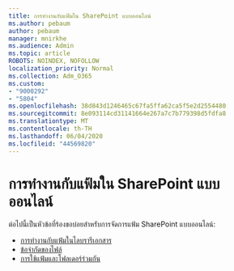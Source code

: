 ```yaml
---
title: การทํางานกับแฟ้มใน SharePoint แบบออนไลน์
ms.author: pebaum
author: pebaum
manager: mnirkhe
ms.audience: Admin
ms.topic: article
ROBOTS: NOINDEX, NOFOLLOW
localization_priority: Normal
ms.collection: Adm_O365
ms.custom:
- "9000292"
- "5804"
ms.openlocfilehash: 38d843d1246465c67fa5ffa62ca5f5e2d2554480
ms.sourcegitcommit: 8e093114cd31141664e267a7c7b779398d5fdfa8
ms.translationtype: MT
ms.contentlocale: th-TH
ms.lasthandoff: 06/04/2020
ms.locfileid: "44569820"
---
```

# <a name="working-with-files-in-sharepoint-online"></a>การทํางานกับแฟ้มใน SharePoint แบบออนไลน์

ต่อไปนี้เป็นหัวข้อที่ร้องขอบ่อยสําหรับการจัดการแฟ้ม SharePoint แบบออนไลน์:

- [การทํางานกับแฟ้มในไลบรารีเอกสาร](https://support.microsoft.com/office/a9d89171-1673-4892-9dd2-1ca52037dea2)
- [ข้อจํากัดของไฟล์](https://support.office.com/article/invalid-file-names-and-file-types-in-onedrive-and-sharepoint-64883a5d-228e-48f5-b3d2-eb39e07630fa)
- [การใช้แฟ้มและโฟลเดอร์ร่วมกัน](https://support.office.com/article/share-sharepoint-files-or-folders-1fe37332-0f9a-4719-970e-d2578da4941c)
